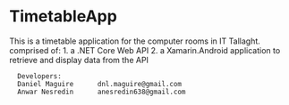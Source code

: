 # TimetableApp
This is a timetable application for the computer rooms in IT Tallaght. 
      comprised of:
      1. a .NET Core Web API 
      2. a Xamarin.Android application to retrieve and display data from the API
      
      Developers:
      Daniel Maguire      dnl.maguire@gmail.com
      Anwar Nesredin      anesredin638@gmail.com
